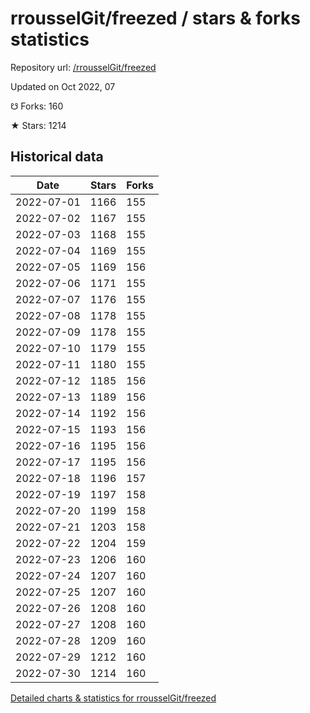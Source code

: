 # rrousselGit/freezed / stars & forks statistics

Repository url: [/rrousselGit/freezed](https://github.com/rrousselGit/freezed)

Updated on Oct 2022, 07

☋ Forks: 160

★ Stars: 1214

## Historical data
| Date | Stars | Forks |
|------|-------|-------|
| 2022-07-01 | 1166 | 155 | 
| 2022-07-02 | 1167 | 155 | 
| 2022-07-03 | 1168 | 155 | 
| 2022-07-04 | 1169 | 155 | 
| 2022-07-05 | 1169 | 156 | 
| 2022-07-06 | 1171 | 155 | 
| 2022-07-07 | 1176 | 155 | 
| 2022-07-08 | 1178 | 155 | 
| 2022-07-09 | 1178 | 155 | 
| 2022-07-10 | 1179 | 155 | 
| 2022-07-11 | 1180 | 155 | 
| 2022-07-12 | 1185 | 156 | 
| 2022-07-13 | 1189 | 156 | 
| 2022-07-14 | 1192 | 156 | 
| 2022-07-15 | 1193 | 156 | 
| 2022-07-16 | 1195 | 156 | 
| 2022-07-17 | 1195 | 156 | 
| 2022-07-18 | 1196 | 157 | 
| 2022-07-19 | 1197 | 158 | 
| 2022-07-20 | 1199 | 158 | 
| 2022-07-21 | 1203 | 158 | 
| 2022-07-22 | 1204 | 159 | 
| 2022-07-23 | 1206 | 160 | 
| 2022-07-24 | 1207 | 160 | 
| 2022-07-25 | 1207 | 160 | 
| 2022-07-26 | 1208 | 160 | 
| 2022-07-27 | 1208 | 160 | 
| 2022-07-28 | 1209 | 160 | 
| 2022-07-29 | 1212 | 160 | 
| 2022-07-30 | 1214 | 160 | 


[Detailed charts & statistics for rrousselGit/freezed](https://reviewgithub.com/rep/rrousselGit/freezed)
